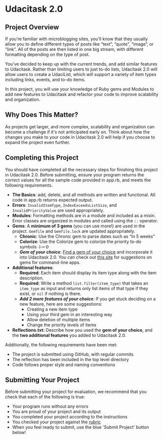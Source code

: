 # Udacitask 2.0

## Project Overview

If you’re familiar with microblogging sites, you’ll know that they usually allow you to define different types of posts like “text”, “quote”, “image”, or  “link”. All of the posts are then listed in one big stream, with different formatting depending on the type of post.

You’ve decided to keep up with the current trends, and add similar features to Udacitask. Rather than limiting users to just to-do lists, Udacitask 2.0 will allow users to create a UdaciList, which will support a variety of item types including links, events, and to-do items.

In this project, you will use your knowledge of Ruby gems and Modules to add new features to Udacitask and refactor your code to improve scalability and organization.

## Why Does This Matter?

As projects get larger, and more complex, scalability and organization can become a challenge if it's not anticipated early on. Think about how the changes you make to your code in Udacitask 2.0 will help if you choose to expand the project even further.

## Completing this Project

You should have completed all the necessary steps for finishing this project in Udacitask 2.0. Before submitting, ensure your program returns the correct values for all the sample code provided in app.rb, and meets the following requirements.

* **The Basics**: add, delete, and all methods are written and functional. All code in app.rb returns expected output.
* **Errors**: `InvalidItemType`, `IndexExceedsListSize`, and `InvalidPriorityValue` are used appropriately.
* **Modules**: Formatting methods are in a module and included as a mixin. Error classes are organized in modules and called using the `::` operator.
* **Gems**: A **minimum of 3 gems** (you can use more!) are used in the project. `Gemfile` and `Gemfile.lock` are updated appropriately.
    * **Chronic**: Use the Chronic gem to parse dates such as “In 5 weeks”
    * **Colorize**: Use the Colorize gem to colorize the priority to-do symbols ⇩⇨⇧
    * ***Gem of your choice***: [Find a gem of your choice](https://rubygems.org/) and incorporate it into Udacitask 2.0. You can check out [this site](http://www.awesomecommandlineapps.com/gems.html) for suggestions on gems for command-line apps.
* **Additional features**:
    * **Required**: Each item should display its item type along with the item description.
    * **Required**: Write a method `list.filter(item_type)` that takes an `item_type` as input and returns only list items of that type if they exist, or `nil` if nothing is there.
    * ***Add 2 more features of your choice***: If you get stuck deciding on a new feature, here are some suggestions:
        * Creating a new item type
        * Using your third gem in an interesting way
        * Allow deletion of multiple items
        * Change the priority levels of items
* **Reflections.txt:** Describe how you used the **gem of your choice**, and the **two additional features** you added to Udacitask 2.0.

Additionally, the following requirements have been met:

* The project is submitted using GitHub, with regular commits
* The reflection has been included in the top level directory
* Code follows proper style and naming conventions

## Submitting Your Project

Before submitting your project for evaluation, we recommend that you check that each of the following is true:

* Your program runs without any errors
* You are proud of your project and its output
* You completed your project according to the instructions
* You checked your project against the [rubric](https://docs.google.com/document/d/1lVcYU23xuNWNUqP8TDvTmJ-6TiVpL5DDKRg1garw5h8/pub)
* When you feel ready to submit, use the blue 'Submit Project' button below!
